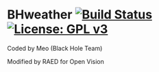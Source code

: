 BHweather [![Build Status](https://travis-ci.org/OpenVisionE2/BHweather.svg?branch=master)](https://travis-ci.org/OpenVisionE2/BHweather) [![License: GPL v3](https://img.shields.io/badge/License-GPLv3-blue.svg)](https://www.gnu.org/licenses/gpl-3.0)
=========
Coded by Meo (Black Hole Team)

Modified by RAED for Open Vision
